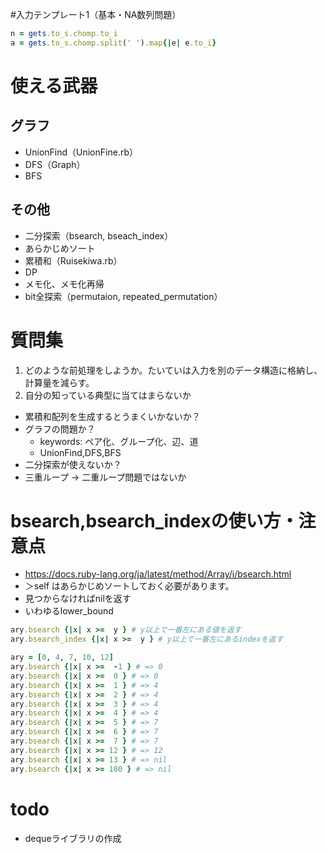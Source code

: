 #入力テンプレート1（基本・NA数列問題）
```ruby
n = gets.to_s.chomp.to_i
a = gets.to_s.chomp.split(' ').map{|e| e.to_i}
```

# 使える武器
## グラフ
- UnionFind（UnionFine.rb）
- DFS（Graph）
- BFS

## その他
- 二分探索（bsearch, bseach_index）
- あらかじめソート
- 累積和（Ruisekiwa.rb）
- DP
- メモ化、メモ化再帰
- bit全探索（permutaion, repeated_permutation）

# 質問集
1. どのような前処理をしようか。たいていは入力を別のデータ構造に格納し、計算量を減らす。
2. 自分の知っている典型に当てはまらないか
- 累積和配列を生成するとうまくいかないか？
- グラフの問題か？
  - keywords: ペア化、グループ化、辺、道
  - UnionFind,DFS,BFS
- 二分探索が使えないか？
- 三重ループ -> 二重ループ問題ではないか

# bsearch,bsearch_indexの使い方・注意点
- https://docs.ruby-lang.org/ja/latest/method/Array/i/bsearch.html
- ＞self はあらかじめソートしておく必要があります。
- 見つからなければnilを返す
- いわゆるlower_bound
```ruby
ary.bsearch {|x| x >=  y } # y以上で一番左にある値を返す
ary.bsearch_index {|x| x >=  y } # y以上で一番左にあるindexを返す

ary = [0, 4, 7, 10, 12]
ary.bsearch {|x| x >=  -1 } # => 0
ary.bsearch {|x| x >=  0 } # => 0
ary.bsearch {|x| x >=  1 } # => 4
ary.bsearch {|x| x >=  2 } # => 4
ary.bsearch {|x| x >=  3 } # => 4
ary.bsearch {|x| x >=  4 } # => 4
ary.bsearch {|x| x >=  5 } # => 7
ary.bsearch {|x| x >=  6 } # => 7
ary.bsearch {|x| x >=  7 } # => 7
ary.bsearch {|x| x >= 12 } # => 12
ary.bsearch {|x| x >= 13 } # => nil
ary.bsearch {|x| x >= 100 } # => nil
```

# todo
- dequeライブラリの作成